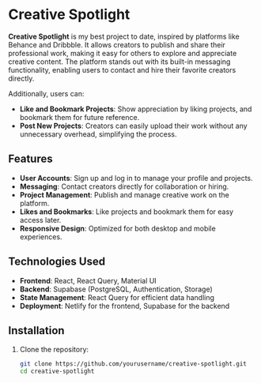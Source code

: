# Creative Spotlight

**Creative Spotlight** is my best project to date, inspired by platforms like Behance and Dribbble. It allows creators to publish and share their professional work, making it easy for others to explore and appreciate creative content. The platform stands out with its built-in messaging functionality, enabling users to contact and hire their favorite creators directly. 

Additionally, users can:
- **Like and Bookmark Projects**: Show appreciation by liking projects, and bookmark them for future reference.
- **Post New Projects**: Creators can easily upload their work without any unnecessary overhead, simplifying the process.

## Features
- **User Accounts**: Sign up and log in to manage your profile and projects.
- **Messaging**: Contact creators directly for collaboration or hiring.
- **Project Management**: Publish and manage creative work on the platform.
- **Likes and Bookmarks**: Like projects and bookmark them for easy access later.
- **Responsive Design**: Optimized for both desktop and mobile experiences.

## Technologies Used
- **Frontend**: React, React Query, Material UI
- **Backend**: Supabase (PostgreSQL, Authentication, Storage)
- **State Management**: React Query for efficient data handling
- **Deployment**: Netlify for the frontend, Supabase for the backend

## Installation

1. Clone the repository:
   ```bash
   git clone https://github.com/yourusername/creative-spotlight.git
   cd creative-spotlight
